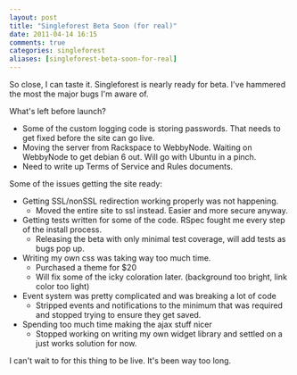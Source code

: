 ```yaml
---
layout: post
title: "Singleforest Beta Soon (for real)"
date: 2011-04-14 16:15
comments: true
categories: singleforest
aliases: [singleforest-beta-soon-for-real]
---
```


So close, I can taste it. Singleforest is nearly ready for beta. I've hammered the most the major bugs I'm aware of. 

What's left before launch?

* Some of the custom logging code is storing passwords. That needs to get fixed before the site can go live.
* Moving the server from Rackspace to WebbyNode. Waiting on WebbyNode to get debian 6 out. Will go with Ubuntu in a pinch. 
* Need to write up Terms of Service and Rules documents. 

Some of the issues getting the site ready:

* Getting SSL/nonSSL redirection working properly was not happening. 
  * Moved the entire site to ssl instead. Easier and more secure anyway.
* Getting tests written for some of the code. RSpec fought me every step of the install process.
  * Releasing the beta with only minimal test coverage, will add tests as bugs pop up. 
* Writing my own css was taking way too much time.
  * Purchased a theme for $20
  * Will fix some of the icky coloration later. (background too bright, link color too light) 
* Event system was pretty complicated and was breaking a lot of code
  * Stripped events and notifications to the minimum that was required and stopped trying to ensure they get saved.
* Spending too much time making the ajax stuff nicer
  * Stopped working on writing my own widget library and settled on a just works solution for now.

I can't wait to for this thing to be live. It's been way too long. 